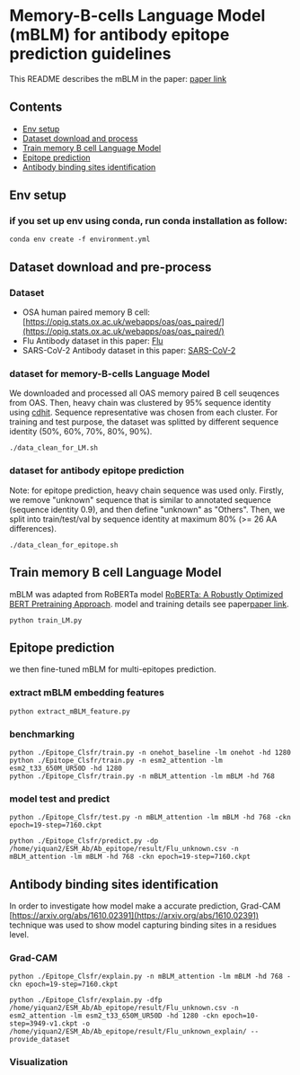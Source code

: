 # Memory-B-cells Language Model (mBLM) for antibody epitope prediction guidelines
This README describes the mBLM in the paper: [paper link]()


## Contents

* [Env setup](#Env-setup)   
* [Dataset download and process](#dataset-download-and-process) 
* [Train memory B cell Language Model](#train-memory-b-cell-language-model)
* [Epitope prediction](#epitope-prediction)   
* [Antibody binding sites identification](#antibody-binding-sites-identification)   


## Env setup

### if you set up env using conda, run conda installation as follow:
```commandline
conda env create -f environment.yml
```

## Dataset download and pre-process

### Dataset

- OSA human paired memory B cell: [https://opig.stats.ox.ac.uk/webapps/oas/oas_paired/](https://opig.stats.ox.ac.uk/webapps/oas/oas_paired/)
- Flu Antibody dataset in this paper: [Flu](raw_data/)
- SARS-CoV-2 Antibody dataset in this paper: [SARS-CoV-2](raw_data/)

### dataset for memory-B-cells Language Model
We downloaded and processed all OAS memory paired B cell seuqences from OAS.
Then, heavy chain was clustered by 95% sequence identity using [cdhit](https://github.com/weizhongli/cdhit). Sequence representative was chosen from each cluster.
For training and test purpose, the dataset was splitted by different sequence identity (50%, 60%, 70%, 80%, 90%).

```commandline
./data_clean_for_LM.sh
```
### dataset for antibody epitope prediction
Note: for epitope prediction, heavy chain sequence was used only. 
Firstly, we remove "unknown" sequence that is similar to annotated sequence (sequence identity 0.9), and then define "unknown" as "Others".
Then, we split into train/test/val by sequence identity at maximum 80% (>= 26 AA differences).

```commandline
./data_clean_for_epitope.sh
```

## Train memory B cell Language Model

mBLM was adapted from RoBERTa model [RoBERTa: A Robustly Optimized BERT Pretraining Approach](https://arxiv.org/abs/1907.11692).
model and training details see paper[paper link]().

```commandline
python train_LM.py
```

## Epitope prediction
we then fine-tuned mBLM for multi-epitopes prediction.

### extract mBLM embedding features

```commandline
python extract_mBLM_feature.py
```
### benchmarking
```commandline
python ./Epitope_Clsfr/train.py -n onehot_baseline -lm onehot -hd 1280
python ./Epitope_Clsfr/train.py -n esm2_attention -lm esm2_t33_650M_UR50D -hd 1280
python ./Epitope_Clsfr/train.py -n mBLM_attention -lm mBLM -hd 768
```
### model test and predict
```commandline
python ./Epitope_Clsfr/test.py -n mBLM_attention -lm mBLM -hd 768 -ckn epoch=19-step=7160.ckpt

python ./Epitope_Clsfr/predict.py -dp /home/yiquan2/ESM_Ab/Ab_epitope/result/Flu_unknown.csv -n mBLM_attention -lm mBLM -hd 768 -ckn epoch=19-step=7160.ckpt
```

## Antibody binding sites identification
In order to investigate how model make a accurate prediction, Grad-CAM [https://arxiv.org/abs/1610.02391](https://arxiv.org/abs/1610.02391) technique was used to show model capturing binding sites in a residues level.

### Grad-CAM
```commandline
python ./Epitope_Clsfr/explain.py -n mBLM_attention -lm mBLM -hd 768 -ckn epoch=19-step=7160.ckpt

python ./Epitope_Clsfr/explain.py -dfp /home/yiquan2/ESM_Ab/Ab_epitope/result/Flu_unknown.csv -n esm2_attention -lm esm2_t33_650M_UR50D -hd 1280 -ckn epoch=10-step=3949-v1.ckpt -o /home/yiquan2/ESM_Ab/Ab_epitope/result/Flu_unknown_explain/ --provide_dataset
```

### Visualization